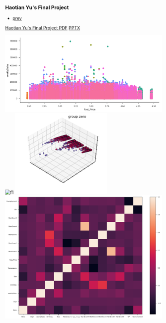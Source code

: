

### Haotian Yu's Final Project


<div class="navbar">
  <div class="navbar-inner">
      <ul class="nav">
          <li><a href="https://github.com/HaotianYu123/HaotianYu123.github.io/blob/master/pages/publpics/HW4.md">prev</a></li>  
      </ul>
  </div>
</div>

[Haotian Yu's Final Project PDF](https://github.com/HaotianYu123/HaotianYu123.github.io/blob/master/FP.pdf)
[PPTX](https://github.com/HaotianYu123/HaotianYu123.github.io/blob/master/FP.pptx)

<img src="Final.png" alt="f" title="f"/>
<img src="Final2.png" alt="f1" title="f1"/>
<img src="Final3.png" alt="f2" title="f2"/>
<img src="Final4.png" alt="f3" title="f3"/>
